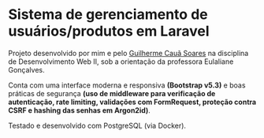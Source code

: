 # Sistema de gerenciamento de usuários/produtos em Laravel

Projeto desenvolvido por mim e pelo <a href="https://www.linkedin.com/in/guilherme-cau%C3%A3-soares/">Guilherme Cauã Soares</a> na disciplina de Desenvolvimento Web II, sob a orientação da professora Eulaliane Gonçalves.

Conta com uma interface moderna e responsiva **(Bootstrap v5.3)** e boas práticas de segurança **(uso de middleware para verificação de autenticação, rate limiting, validações com FormRequest, proteção contra CSRF e hashing das senhas em Argon2id)**.

Testado e desenvolvido com PostgreSQL (via Docker).
